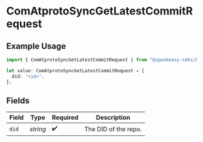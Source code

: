 # ComAtprotoSyncGetLatestCommitRequest

## Example Usage

```typescript
import { ComAtprotoSyncGetLatestCommitRequest } from "@speakeasy-sdks/bluesky/models/operations";

let value: ComAtprotoSyncGetLatestCommitRequest = {
  did: "<id>",
};
```

## Fields

| Field                | Type                 | Required             | Description          |
| -------------------- | -------------------- | -------------------- | -------------------- |
| `did`                | *string*             | :heavy_check_mark:   | The DID of the repo. |